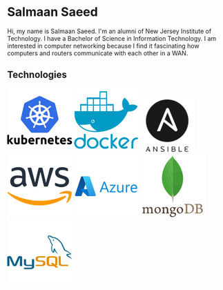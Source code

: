 # Salmaan Saeed
Hi, my name is Salmaan Saeed. I'm an alumni of New Jersey Institute of Technology. I have a Bachelor of Science in Information Technology. 
I am interested in computer networking because I find it fascinating how computers and routers communicate with each other in a WAN.

## Technologies
<div>
  <!-- Kubernetes -->
  <img src="https://raw.githubusercontent.com/devicons/devicon/refs/heads/master/icons/kubernetes/kubernetes-original-wordmark.svg" alt="Kubernetes" width="150" height="150"/>
  <!-- Docker -->
  <img src="https://raw.githubusercontent.com/devicons/devicon/refs/heads/master/icons/docker/docker-plain-wordmark.svg" alt="Docker" width="150" height="150"/>
  <!-- Ansible -->
  <img src="https://raw.githubusercontent.com/devicons/devicon/refs/heads/master/icons/ansible/ansible-plain-wordmark.svg" alt="Ansible" width="125" height="125"/>
  <!-- AWS -->
  <img src="https://raw.githubusercontent.com/devicons/devicon/refs/heads/master/icons/amazonwebservices/amazonwebservices-original-wordmark.svg" alt="AWS" width="150" height="150"/>
  <!-- Azure -->
  <img src="https://raw.githubusercontent.com/devicons/devicon/refs/heads/master/icons/azure/azure-original-wordmark.svg" alt="Azure" width="150" height="150"/>
  <!-- MongoDB -->
  <img src="https://raw.githubusercontent.com/devicons/devicon/refs/heads/master/icons/mongodb/mongodb-original-wordmark.svg" alt="MongoDB" width="150" height="150"/>
  <!-- MySQL -->
  <img src="https://raw.githubusercontent.com/devicons/devicon/refs/heads/master/icons/mysql/mysql-original-wordmark.svg" alt="MySQL" width="150" height="150"/>
</div>
